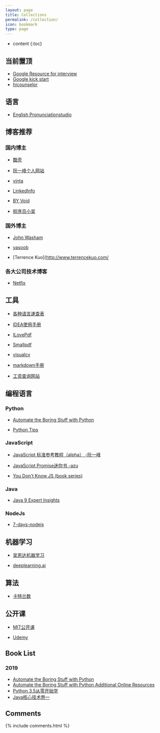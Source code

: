 ```yaml
---
layout: page
title: Collections
permalink: /collection/
icon: bookmark
type: page
---
```


* content
{:toc}

## 当前置顶
* [Google Resource for interview](https://techdevguide.withgoogle.com/)
* [Google kick start](https://codingcompetitions.withgoogle.com/kickstart)
* [hicounselor](http://hicounselor.com/)

## 语言
* [English Pronunciationstudio](https://pronunciationstudio.com/)

## 博客推荐
### 国内博主
* [酷壳](https://coolshell.cn/)

* [阮一峰个人网站](http://www.ruanyifeng.com/home.html)

* [vinta](https://vinta.ws/code/category/about-misc)

* [LinkedInfo](https://linkedinfo.co/)

* [BY Void](https://www.byvoid.com/en/)

* [程序员小吴](https://cxyxiaowu.com)

### 国外博主
* [John Washam](https://startupnextdoor.com/)

* [yasoob](https://yasoob.me/)

* [Terrence Kuo](http://www.terrencekuo.com/

### 各大公司技术博客
* [Netfix](https://medium.com/netflix-techblog)

## 工具
* [各种语言速查表](https://www.w3cschool.cn/dict/)

* [IDEA使用手册](http://wiki.jikexueyuan.com/project/intellij-idea-tutorial/)

* [ILovePdf](https://www.ilovepdf.com/)

* [Smallpdf](https://smallpdf.com/)

* [visualcv](https://www.visualcv.com)

* [markdown手册](http://xianbai.me/learn-md/article/convert/pdf.html)

* [工资查询网站](https://www.payscale.com)

## 编程语言

### Python

* [Automate the Boring Stuff with Python](https://automatetheboringstuff.com/)

* [Python Tips](https://book.pythontips.com/en/latest/)

### JavaScript

* [JavaScript 标准参考教程（alpha） -阮一峰](http://javascript.ruanyifeng.com/)

* [JavaScript Promise迷你书 -azu](http://liubin.org/promises-book/)

* [You Don't Know JS (book series)](https://github.com/getify/You-Dont-Know-JS)

### Java

* [Java 9 Expert Insights](https://www.oracle.com/java/java9-screencasts.html)

### NodeJs

* [7-days-nodejs](https://nqdeng.github.io/7-days-nodejs/#1.5.1)

## 机器学习

* [吴恩达机器学习](http://study.163.com/course/introduction.htm?courseId=1004570029)

* [deeplearning.ai](http://mooc.study.163.com/course/2001281002?tid=2001392029#/info)

## 算法
* [卡特兰数](http://lanqi.org/skills/10939/)

## 公开课
* [MIT公开课](https://ocw.mit.edu/index.htm)

* [Udemy](https://www.udemy.com)

## Book List
### 2019
* [Automate the Boring Stuff with Python](https://automatetheboringstuff.com/)
* [Automate the Boring Stuff with Python Additional Online Resources](https://nostarch.com/automatestuffresources)
* [Python 3.5从零开始学](https://book.douban.com/subject/27179280/)
* [Java核心技术卷一](https://book.douban.com/subject/26880667/)

## Comments

{% include comments.html %}




